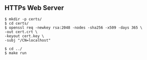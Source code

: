 ## **HTTPs Web Server**

```
$ mkdir -p certs/
$ cd certs/
$ openssl req -newkey rsa:2048 -nodes -sha256 -x509 -days 365 \
-out cert.crt \
-keyout cert.key \
-subj "/CN=localhost"

$ cd ../
$ make run
```
